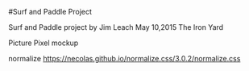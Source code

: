 
#Surf and Paddle Project

Surf and Paddle project by Jim Leach May 10,2015
The Iron Yard

Picture Pixel mockup

normalize https://necolas.github.io/normalize.css/3.0.2/normalize.css

